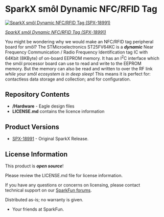 # SparkX smôl Dynamic NFC/RFID Tag

[![SparkX smôl Dynamic NFC/RFID Tag (SPX-18991)](https://cdn.sparkfun.com//assets/parts/1/8/5/6/6/18991-smo__l_Dynamic_NFC_RFID_Tag-01.jpg)](https://www.sparkfun.com/products/18991)

[*SparkX smôl Dynamic NFC/RFID Tag (SPX-18991)*](https://www.sparkfun.com/products/18991)

You might be wondering why we would make an NFC/RFID tag peripheral board for smôl? The STMicroelectronics ST25FV64KC is a _**dynamic**_ Near Frequency Communication / Radio Frequency Identification tag IC with 64Kbit (8KByte) of on-board EEPROM memory. It has an I<sup>2</sup>C interface which the smôl processor board can use to read and write to the EEPROM memory. But the memory can also be read and written to over the RF link _while your smôl ecosystem is in deep sleep_! This means it is perfect for: contactless data storage and collection; and for configuration.

## Repository Contents

- **/Hardware** - Eagle design files
- **LICENSE.md** contains the licence information

## Product Versions

- [SPX-18991](https://www.sparkfun.com/products/18991) - Original SparkX Release.

## License Information

This product is _**open source**_!

Please review the LICENSE.md file for license information.

If you have any questions or concerns on licensing, please contact technical support on our [SparkFun forums](https://forum.sparkfun.com/viewforum.php?f=123).

Distributed as-is; no warranty is given.

- Your friends at SparkFun.
